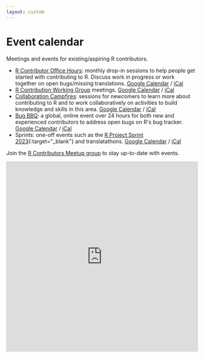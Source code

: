 ```yaml
---
layout: custom
---
```


# Event calendar

Meetings and events for existing/aspiring R contributors.
* [R Contributor Office Hours](office-hours): monthly drop-in sessions to help people get started with contributing to R. Discuss work in progress or work together on open bugs/missing translations. [Google Calendar](https://calendar.google.com/calendar/u/0/r?cid=c7b298f30426b575f888ee963ec38a6da1ad6d2dbc27f34d501a72f2d8abb1cf@group.calendar.google.com) / [iCal](https://calendar.google.com/calendar/ical/c7b298f30426b575f888ee963ec38a6da1ad6d2dbc27f34d501a72f2d8abb1cf%40group.calendar.google.com/public/basic.ics)  
* [R Contribution Working Group](/working-group) meetings. [Google Calendar](https://calendar.google.com/calendar/u/0/r?cid=nc4tg39nam44itn9uhnf751hbk@group.calendar.google.com) / [iCal](https://calendar.google.com/calendar/ical/nc4tg39nam44itn9uhnf751hbk%40group.calendar.google.com/public/basic.ics) 
* [Collaboration Campfires](collaboration-campfires): sessions for newcomers to learn more about contributing to R and to work collaboratively on activities to build knowledge and skills in this area. [Google Calendar](https://calendar.google.com/calendar/u/0/r?cid=4gvpmaj0coinh0kuvc9lbissbo@group.calendar.google.com) / [iCal](https://calendar.google.com/calendar/ical/4gvpmaj0coinh0kuvc9lbissbo%40group.calendar.google.com/public/basic.ics)
* [Bug BBQ](bug-bbq): a global, online event over 24 hours for both new and experienced contributors to address open bugs on R's bug tracker. [Google Calendar](https://calendar.google.com/calendar/u/0/r?cid=0m51s33qv9b030ip742675lki8@group.calendar.google.com) / [iCal](https://calendar.google.com/calendar/ical/0m51s33qv9b030ip742675lki8%40group.calendar.google.com/public/basic.ics)
* Sprints: one-off events such as the [R Project Sprint 2023](https://contributor.r-project.org/r-project-sprint-2023){:target="_blank"} and translatathons.  [Google Calendar](https://calendar.google.com/calendar/u/0/r?cid=096ece8c4dd2994219c1e504a6d474f7964e16fe18eced1dbdb8d5323ee6297b@group.calendar.google.com) / [iCal](https://calendar.google.com/calendar/ical/096ece8c4dd2994219c1e504a6d474f7964e16fe18eced1dbdb8d5323ee6297b%40group.calendar.google.com/public/basic.ics) 

Join the [R Contributors Meetup group](https://www.meetup.com/r-contributors) to stay up-to-date with events.

<iframe src="https://teamup.com/kskqth1ysymh61tiyv?view=a&showProfileAndInfo=0&showSidepanel=1&showAgendaDateRange=year&showAgendaHeader=1&showAgendaDetails=0&showYearViewHeader=1" style="width: 100%; height: 500px; border: 1px solid #cccccc" loading="lazy" frameborder="0"></iframe>

